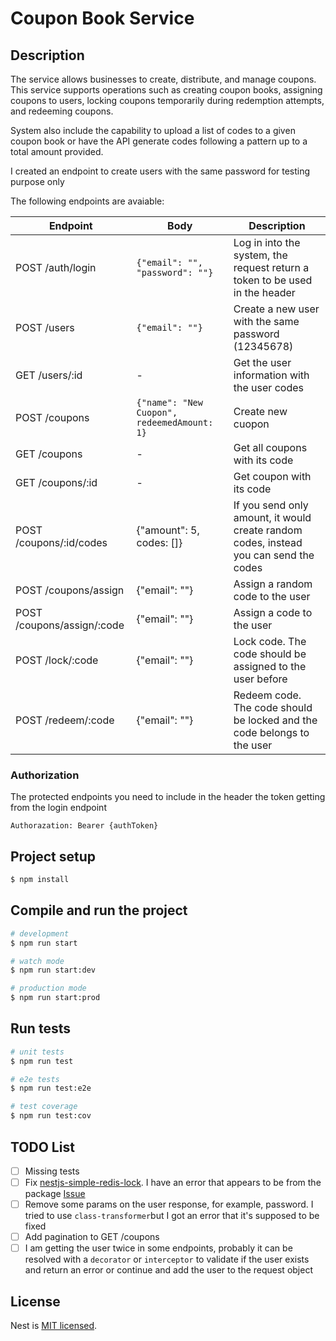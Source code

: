 # Coupon Book Service

## Description

The service allows businesses to create, distribute, and manage coupons. This service supports operations such as creating coupon books, assigning coupons to users, locking coupons temporarily during redemption attempts, and redeeming coupons.

System also include the capability to upload a list of codes to a given coupon book or have the API generate codes following a pattern up to a total amount provided.

I created an endpoint to create users with the same password for testing purpose only

The following endpoints are avaiable:

| Endpoint | Body | Description |
| --- | --- | --- |
| POST /auth/login | `{"email": "", "password": ""}` | Log in into the system, the request return a token to be used in the header |
| POST /users | `{"email": ""}` | Create a new user with the same password (12345678) |
| GET /users/:id | - | Get the user information with the user codes |
| POST /coupons | `{"name": "New Cuopon", redeemedAmount: 1}` | Create new cuopon |
| GET /coupons | - | Get all coupons with its code |
| GET /coupons/:id | - | Get coupon with its code |
| POST /coupons/:id/codes| {"amount": 5, codes: []} | If you send only amount, it would create random codes, instead you can send the codes
| POST /coupons/assign | {"email": ""} | Assign a random code to the user
| POST /coupons/assign/:code | {"email": ""} | Assign a code to the user
| POST /lock/:code | {"email": ""} | Lock code. The code should be assigned to the user before
| POST /redeem/:code | {"email": ""} | Redeem code. The code should be locked and the code belongs to the user


### Authorization

The protected endpoints you need to include in the header the token getting from the login endpoint

`Authorazation: Bearer {authToken}`

## Project setup

```bash
$ npm install
```

## Compile and run the project

```bash
# development
$ npm run start

# watch mode
$ npm run start:dev

# production mode
$ npm run start:prod
```

## Run tests

```bash
# unit tests
$ npm run test

# e2e tests
$ npm run test:e2e

# test coverage
$ npm run test:cov
```

## TODO List

- [ ] Missing tests
- [ ] Fix [nestjs-simple-redis-lock](https://github.com/hanFengSan/nestjs-simple-redis-lock). I have an error that appears to be from the package [Issue](https://github.com/hanFengSan/nestjs-simple-redis-lock/issues/6)
- [ ] Remove some params on the user response, for example, password. I tried to use `class-transformer`but I got an error that it's supposed to be fixed
- [ ] Add pagination to GET /coupons
- [ ] I am getting the user twice in some endpoints, probably it can be resolved with a `decorator` or `interceptor` to validate if the user exists and return an error or continue and add the user to the request object

## License

Nest is [MIT licensed](https://github.com/nestjs/nest/blob/master/LICENSE).
